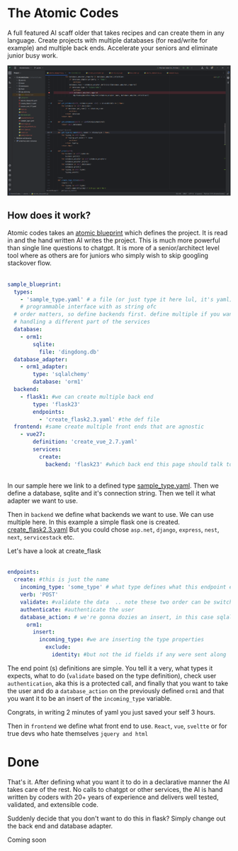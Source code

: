 # The Atomic Codes

A full featured AI scaff older that takes recipes and can create them in any language.
Create projects with multiple databases (for read/write for example) and multiple back ends.
Accelerate your seniors and eliminate junior busy work.

![Code](screenshot1.png)

## How does it work?

Atomic codes takes an [atomic blueprint](atomic_blueprint.yaml) which defines the project. It is read in and the hand
written AI writes the project. This is much more powerful than single line questions to chatgpt. It is more of a
senior/architect level tool where as others are for juniors who simply wish to skip googling stackover flow.

```yaml

sample_blueprint:
  types:
    - 'sample_type.yaml' # a file (or just type it here lul, it's yaml)
    # programmable interface with as string ofc
  # order matters, so define backends first. define multiple if you want each
  # handling a different part of the services
  database:
    - orm1:
        sqlite:
          file: 'dingdong.db'
  database_adapter:
    - orm1_adapter:
        type: 'sqlalchemy'
        database: 'orm1'
  backend:
    - flask1: #we can create multiple back end
        type: 'flask23'
        endpoints:
          - 'create_flask2.3.yaml' #the def file
  frontend: #same create multiple front ends that are agnostic
    - vue27:
        definition: 'create_vue_2.7.yaml'
        services:
          create:
            backend: 'flask23' #which back end this page should talk to for create



```

In our sample here we link to a defined type [sample_type.yaml](sample_type.yaml). Then we define a database, sqlite and
it's connection string.
Then we tell it what adapter we want to use.

Then in `backend` we define what backends we want to use. We can use multiple here. In this example a simple flask one
is created. [create_flask2.3.yaml](create_flask2.3.yaml) But you could
chose `asp.net`, `django`, `express`, `nest`, `next`, `servicestack` etc.

Let's have a look at create_flask

```yaml

endpoints:
  create: #this is just the name
    incoming_type: 'some_type' # what type defines what this endpoint expects as parameters
    verb: 'POST'
    validate: #validate the data  .. note these two order can be switched to taste
    authenticate: #authenticate the user
    database_action: # we're gonna dozies an insert, in this case sqlalchemy
      orm1:
        insert:
          incoming_type: #we are inserting the type properties
            exclude:
              identity: #but not the id fields if any were sent along

```

The end point (s) definitions are simple. You tell it a very, what types it expects, what to do (`validate` based on the
type definition), check user `authentication`, aka this is a protected call, and finally that you want to take the user
and do a `database_action` on the previously defined `orm1` and that you want it to be an insert of the `incoming_type`
variable.

Congrats, in writing 2 minutes of yaml you just saved your self 3 hours.

Then in `frontend` we define what front end to use. `React`, `vue`, `sveltte` or for true devs who hate
themselves `jquery and html`

# Done

That's it. After defining what you want it to do in a declarative manner the AI takes care of the rest. No calls to
chatgpt or other services, the AI is hand written by coders with 20+ years of experience and delivers well tested, validated,
and extensible code. 

Suddenly decide that you don't want to do this in flask? Simply change out the back end and database adapter.

Coming soon